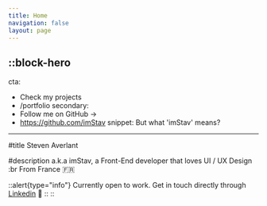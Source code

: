 ```yaml
---
title: Home
navigation: false
layout: page
---
```


::block-hero
---
cta:
  - Check my projects
  - /portfolio
secondary:
  - Follow me on GitHub →
  - https://github.com/imStav
snippet: But what 'imStav' means?
---

#title
Steven Averlant

#description
a.k.a imStav, a Front-End developer that loves UI / UX Design :br From France 🇫🇷 

  ::alert{type="info"}
  Currently open to work. Get in touch directly through [Linkedin](https://www.linkedin.com/in/steven-averlant/) 💬
  ::
::